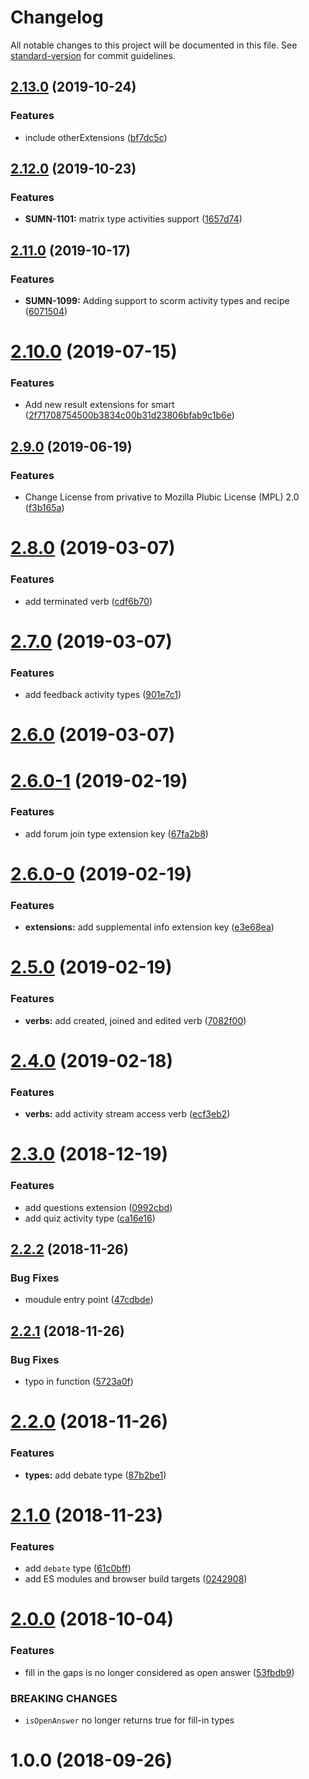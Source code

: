 # Changelog

All notable changes to this project will be documented in this file. See [standard-version](https://github.com/conventional-changelog/standard-version) for commit guidelines.

## [2.13.0](https://github.com/Gradiant/smart-xapi-dsl/compare/v2.12.0...v2.13.0) (2019-10-24)


### Features

* include otherExtensions ([bf7dc5c](https://github.com/Gradiant/smart-xapi-dsl/commit/bf7dc5cde0901ba31e6519ae6eabaa29062dc665))

## [2.12.0](https://github.com/Gradiant/smart-xapi-dsl/compare/v2.11.0...v2.12.0) (2019-10-23)


### Features

* **SUMN-1101:** matrix type activities support ([1657d74](https://github.com/Gradiant/smart-xapi-dsl/commit/1657d749ab73179f985dbc3b9840aec6c40be90e))

## [2.11.0](https://github.com/Gradiant/smart-xapi-dsl/compare/v2.10.0...v2.11.0) (2019-10-17)


### Features

* **SUMN-1099:** Adding support to scorm activity types and recipe ([6071504](https://github.com/Gradiant/smart-xapi-dsl/commit/60715045f0acd002451a6bcd33fad3e27cf9ce9d))

<a name="2.10.0"></a>
# [2.10.0](https://github.com/Gradiant/smart-xapi-dsl/compare/v2.9.0...v2.10.0) (2019-07-15)


### Features

* Add new result extensions for smart ([2f71708754500b3834c00b31d23806bfab9c1b6e](https://github.com/Gradiant/smart-xapi-dsl/commit/2f71708754500b3834c00b31d23806bfab9c1b6e))



## [2.9.0](https://github.com/Gradiant/smart-xapi-dsl/compare/v2.8.0...v2.9.0) (2019-06-19)


### Features

* Change License from privative to Mozilla Plubic License (MPL) 2.0 ([f3b165a](https://github.com/Gradiant/smart-xapi-dsl/commit/f3b165a))



<a name="2.8.0"></a>
# [2.8.0](https://github.com/Gradiant/smart-xapi-dsl/compare/v2.7.0...v2.8.0) (2019-03-07)


### Features

* add terminated verb ([cdf6b70](https://github.com/Gradiant/smart-xapi-dsl/commit/cdf6b70))



<a name="2.7.0"></a>
# [2.7.0](https://github.com/Gradiant/smart-xapi-dsl/compare/v2.6.0...v2.7.0) (2019-03-07)


### Features

* add feedback activity types ([901e7c1](https://github.com/Gradiant/smart-xapi-dsl/commit/901e7c1))



<a name="2.6.0"></a>
# [2.6.0](https://github.com/Gradiant/smart-xapi-dsl/compare/v2.6.0-1...v2.6.0) (2019-03-07)



<a name="2.6.0-1"></a>
# [2.6.0-1](https://github.com/Gradiant/smart-xapi-dsl/compare/v2.6.0-0...v2.6.0-1) (2019-02-19)


### Features

* add forum join type extension key ([67fa2b8](https://github.com/Gradiant/smart-xapi-dsl/commit/67fa2b8))



<a name="2.6.0-0"></a>
# [2.6.0-0](https://github.com/Gradiant/smart-xapi-dsl/compare/v2.5.0...v2.6.0-0) (2019-02-19)


### Features

* **extensions:** add supplemental info extension key ([e3e68ea](https://github.com/Gradiant/smart-xapi-dsl/commit/e3e68ea))



<a name="2.5.0"></a>
# [2.5.0](https://github.com/Gradiant/smart-xapi-dsl/compare/v2.4.0...v2.5.0) (2019-02-19)


### Features

* **verbs:** add created, joined and edited verb ([7082f00](https://github.com/Gradiant/smart-xapi-dsl/commit/7082f00))


<a name="2.4.0"></a>
# [2.4.0](https://github.com/Gradiant/smart-xapi-dsl/compare/v2.3.0...v2.4.0) (2019-02-18)


### Features

* **verbs:** add activity stream access verb ([ecf3eb2](https://github.com/Gradiant/smart-xapi-dsl/commit/ecf3eb2))



<a name="2.3.0"></a>
# [2.3.0](https://github.com/Gradiant/smart-xapi-dsl/compare/v2.2.2...v2.3.0) (2018-12-19)


### Features

* add questions extension ([0992cbd](https://github.com/Gradiant/smart-xapi-dsl/commit/0992cbd))
* add quiz activity type ([ca16e16](https://github.com/Gradiant/smart-xapi-dsl/commit/ca16e16))



<a name="2.2.2"></a>
## [2.2.2](https://github.com/Gradiant/smart-xapi-dsl/compare/v2.2.1...v2.2.2) (2018-11-26)


### Bug Fixes

* moudule entry point ([47cdbde](https://github.com/Gradiant/smart-xapi-dsl/commit/47cdbde))



<a name="2.2.1"></a>
## [2.2.1](https://github.com/Gradiant/smart-xapi-dsl/compare/v2.2.0...v2.2.1) (2018-11-26)


### Bug Fixes

* typo in  function ([5723a0f](https://github.com/Gradiant/smart-xapi-dsl/commit/5723a0f))



<a name="2.2.0"></a>
# [2.2.0](https://github.com/Gradiant/smart-xapi-dsl/compare/v2.1.0...v2.2.0) (2018-11-26)


### Features

* **types:** add debate type ([87b2be1](https://github.com/Gradiant/smart-xapi-dsl/commit/87b2be1))



<a name="2.1.0"></a>
# [2.1.0](https://github.com/Gradiant/smart-xapi-dsl/compare/v2.0.0...v2.1.0) (2018-11-23)


### Features

* add `debate` type ([61c0bff](https://github.com/Gradiant/smart-xapi-dsl/commit/61c0bff))
* add ES modules and browser build targets ([0242908](https://github.com/Gradiant/smart-xapi-dsl/commit/0242908))



# [2.0.0](https://github.com/Gradiant/smart-xapi-dsl/compare/v1.0.0...v2.0.0) (2018-10-04)


### Features

* fill in the gaps is no longer considered as open answer ([53fbdb9](https://github.com/Gradiant/smart-xapi-dsl/commit/53fbdb9))


### BREAKING CHANGES

* `isOpenAnswer` no longer returns true for fill-in types



# 1.0.0 (2018-09-26)
